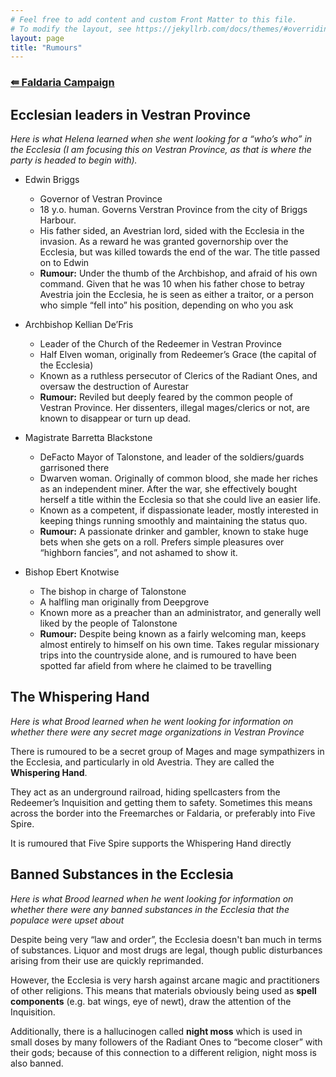 ```yaml
---
# Feel free to add content and custom Front Matter to this file.
# To modify the layout, see https://jekyllrb.com/docs/themes/#overriding-theme-default
layout: page
title: "Rumours"
---
```

### [&#8666; Faldaria Campaign](index.html)


## Ecclesian leaders in Vestran Province
*Here is what Helena learned when she went looking for a “who’s who” in the Ecclesia (I am focusing this on Vestran Province, as that is where the party is headed to begin with).*

- Edwin Briggs
  -  Governor of Vestran Province
  -  18 y.o. human. Governs Verstran Province from the city of Briggs Harbour.
  - His father sided, an Avestrian lord, sided with the Ecclesia in the invasion. As a reward he was granted governorship over the Ecclesia, but was killed towards the end of the war. The title passed on to Edwin
  - **Rumour:** Under the thumb of the Archbishop, and afraid of his own command. Given that he was 10 when his father chose to betray Avestria join the Ecclesia, he is seen as either a traitor, or a person who simple “fell into” his position, depending on who you ask


 - Archbishop Kellian De’Fris
    -  Leader of the Church of the Redeemer in Vestran Province
    -  Half Elven woman, originally from Redeemer’s Grace (the capital of the Ecclesia)
    - Known as a ruthless persecutor of Clerics of the Radiant Ones, and oversaw the destruction of Aurestar
    - **Rumour:** Reviled but deeply feared by the common people of Vestran Province. Her dissenters, illegal mages/clerics or not, are known to disappear or turn up dead.

 - Magistrate Barretta Blackstone
    - DeFacto Mayor of Talonstone, and leader of the soldiers/guards garrisoned there
    - Dwarven woman. Originally of common blood, she made her riches as an independent miner. After the war, she effectively bought herself a title within the Ecclesia so that she could live an easier life.
    - Known as a competent, if dispassionate leader, mostly interested in keeping things running smoothly and maintaining the status quo.
    - **Rumour:** A passionate drinker and gambler, known to stake huge bets when she gets on a roll. Prefers simple pleasures over “highborn fancies”, and not ashamed to show it.

 - Bishop Ebert Knotwise
    - The bishop in charge of Talonstone
    - A halfling man originally from Deepgrove
    - Known more as a preacher than an administrator, and generally well liked by the people of Talonstone
    - **Rumour:** Despite being known as a fairly welcoming man, keeps almost entirely to himself on his own time. Takes regular missionary trips into the countryside alone, and is rumoured to have been spotted far afield from where he claimed to be travelling

## The Whispering Hand

_Here is what Brood learned when he went looking for information on whether there were any secret mage organizations in Vestran Province_

There is rumoured to be a secret group of Mages and mage sympathizers in the Ecclesia, and particularly in old Avestria. They are called the **Whispering Hand**.

 They act as an underground railroad, hiding spellcasters from the Redeemer’s Inquisition and getting them to safety. Sometimes this means across the border into the Freemarches or Faldaria, or preferably into Five Spire.

It is rumoured that Five Spire supports the Whispering Hand directly

## Banned Substances in the Ecclesia

_Here is what Brood learned when he went looking for information on whether there were any banned substances in the Ecclesia that the populace were upset about_

Despite being very “law and order”, the Ecclesia doesn't ban much in terms of substances. Liquor and most drugs are legal, though public disturbances arising from their use are quickly reprimanded.

However, the Ecclesia is very harsh against arcane magic and practitioners of other religions. This means that materials obviously being used as **spell components** (e.g. bat wings, eye of newt), draw the attention of the Inquisition.

 Additionally, there is a hallucinogen called **night moss** which is used in small doses by many followers of the Radiant Ones to “become closer” with their gods; because of this connection to a different religion, night moss is also banned.

